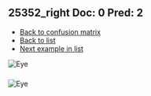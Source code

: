 ## 25352_right Doc: 0 Pred: 2
- [Back to confusion matrix](https://github.com/juliandewit/kaggle_retinopathy/blob/master/matrix.md)
- [Back to list](https://github.com/juliandewit/kaggle_retinopathy/blob/master/lists/02/list.md)
- [Next example in list](https://github.com/juliandewit/kaggle_retinopathy/blob/master/lists/02/25/25482_left.md)

![Eye](https://retinopaty.blob.core.windows.net/size1024/25352_right_0.jpeg)

### 

![Eye]()
